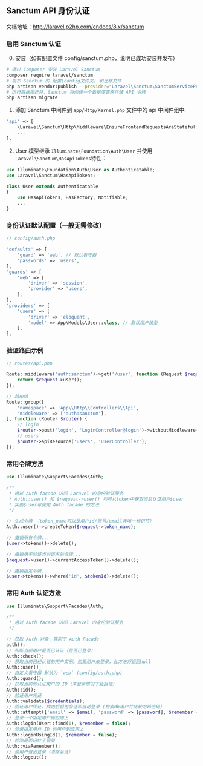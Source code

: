 ## Sanctum API 身份认证

文档地址：http://laravel.p2hp.com/cndocs/8.x/sanctum

### 启用 Sanctum 认证

0. 安装（如有配置文件 config/sanctum.php，说明已成功安装并发布）

```sh
# 通过 Composer 安装 Laravel Sanctum
composer require laravel/sanctum
# 发布 Sanctum 的 配置(config文件夹) 和迁移文件
php artisan vendor:publish --provider="Laravel\Sanctum\SanctumServiceProvider"
# 运行数据库迁移，Sanctum 将创建一个数据库表来存储 API 令牌
php artisan migrate
```

1. 添加 Sanctum 中间件到 `app/Http/Kernel.php` 文件中的 api 中间件组中:

```php
'api' => [
    \Laravel\Sanctum\Http\Middleware\EnsureFrontendRequestsAreStateful::class,
    ...
],
```

2. User 模型继承 `Illuminate\Foundation\Auth\User` 并使用 `Laravel\Sanctum\HasApiTokens`特性：

```php
use Illuminate\Foundation\Auth\User as Authenticatable;
use Laravel\Sanctum\HasApiTokens;

class User extends Authenticatable
{
    use HasApiTokens, HasFactory, Notifiable;
    ...
}
```

### 身份认证默认配置（一般无需修改）

```php
// config/auth.php

'defaults' => [
    'guard' => 'web', // 默认看守器
    'passwords' => 'users',
],
'guards' => [
    'web' => [
        'driver' => 'session',
        'provider' => 'users',
    ],
],
'providers' => [
    'users' => [
        'driver' => 'eloquent',
        'model' => App\Models\User::class, // 默认用户模型
    ],
],
```

### 验证路由示例

```php
// routes/api.php

Route::middleware('auth:sanctum')->get('/user', function (Request $request) {
    return $request->user();
});

// 路由组
Route::group([
    'namespace' => 'App\\Http\\Controllers\\Api',
    'middleware' => ['auth:sanctum'],
], function (Router $router) {
    // login
    $router->post('login', 'LoginController@login')->withoutMiddleware(['auth:sanctum']);
    // users
    $router->apiResource('users', 'UserController');
});
```

### 常用令牌方法

```php
use Illuminate\Support\Facades\Auth;

/**
 * 通过 Auth facade 访问 Laravel 的身份验证服务
 * Auth::user() 和 $request->user() 均可从token中获取当前认证用户$user
 * 实例$user可使用 Auth facade 的方法
 */

// 生成令牌 （token_name可以是用户id/账号/email等唯一标识符）
Auth::user()->createToken($request->token_name);

// 撤销所有令牌...
$user->tokens()->delete();

// 撤销用于验证当前请求的令牌...
$request->user()->currentAccessToken()->delete();

// 撤销指定令牌...
$user->tokens()->where('id', $tokenId)->delete();
```

### 常用 Auth 认证方法

```php
use Illuminate\Support\Facades\Auth;

/**
 * 通过 Auth facade 访问 Laravel 的身份验证服务
 */

// 获取 Auth 对象，等同于 Auth Facade
auth();
// 判断当前用户是否已认证（是否已登录）
Auth::check();
// 获取当前已经认证的用户实例。如果用户未登录，此方法将返回null
Auth::user()‌;
// 自定义看守器 默认为 `web` (config/auth.php)
Auth::guard();
// 获取当前的认证用户的 ID（未登录情况下会报错）
Auth::id();
// 验证用户凭证
Auth::validate($credentials);
// 验证用户凭证，成功后启用会话即自动登录 (检索db用户并比较哈希密码）
Auth::attempt(['email' => $email, 'password' => $password], $remember = false);
// 登录一个指定用户到应用上
Auth::login(User::find(1), $remember = false);
// 登录指定用户 ID 的用户到应用上
Auth::loginUsingId(1, $remember = false);
// 检测是否记住了登录
Auth::viaRemember();
// 使用户退出登录（清除会话）
Auth::logout();

```
